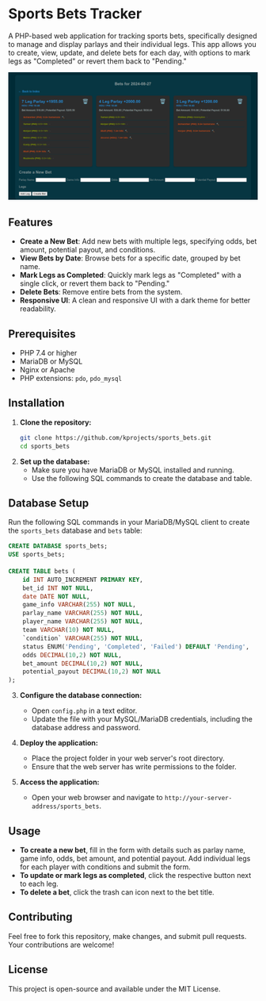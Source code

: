 # Sports Bets Tracker

A PHP-based web application for tracking sports bets, specifically designed to manage and display parlays and their individual legs. This app allows you to create, view, update, and delete bets for each day, with options to mark legs as "Completed" or revert them back to "Pending."

![Screenshot of UI](images/Screenshot%20from%202024-08-28%2002-11-59.png)

## Features

- **Create a New Bet**: Add new bets with multiple legs, specifying odds, bet amount, potential payout, and conditions.
- **View Bets by Date**: Browse bets for a specific date, grouped by bet name.
- **Mark Legs as Completed**: Quickly mark legs as "Completed" with a single click, or revert them back to "Pending."
- **Delete Bets**: Remove entire bets from the system.
- **Responsive UI**: A clean and responsive UI with a dark theme for better readability.

## Prerequisites

- PHP 7.4 or higher
- MariaDB or MySQL
- Nginx or Apache
- PHP extensions: `pdo`, `pdo_mysql`

## Installation

1. **Clone the repository:**
   ```bash
   git clone https://github.com/kprojects/sports_bets.git
   cd sports_bets
2. **Set up the database:**
   - Make sure you have MariaDB or MySQL installed and running.
   - Use the following SQL commands to create the database and table.
## Database Setup

Run the following SQL commands in your MariaDB/MySQL client to create the `sports_bets` database and `bets` table:

```sql
CREATE DATABASE sports_bets;
USE sports_bets;

CREATE TABLE bets (
    id INT AUTO_INCREMENT PRIMARY KEY,
    bet_id INT NOT NULL,
    date DATE NOT NULL,
    game_info VARCHAR(255) NOT NULL,
    parlay_name VARCHAR(255) NOT NULL,
    player_name VARCHAR(255) NOT NULL,
    team VARCHAR(10) NOT NULL,
    `condition` VARCHAR(255) NOT NULL,
    status ENUM('Pending', 'Completed', 'Failed') DEFAULT 'Pending',
    odds DECIMAL(10,2) NOT NULL,
    bet_amount DECIMAL(10,2) NOT NULL,
    potential_payout DECIMAL(10,2) NOT NULL
);
```
3. **Configure the database connection:**
   - Open `config.php` in a text editor.
   - Update the file with your MySQL/MariaDB credentials, including the database address and password.

4. **Deploy the application:**
   - Place the project folder in your web server's root directory.
   - Ensure that the web server has write permissions to the folder.
5. **Access the application:**
   - Open your web browser and navigate to `http://your-server-address/sports_bets`.

## Usage

- **To create a new bet**, fill in the form with details such as parlay name, game info, odds, bet amount, and potential payout. Add individual legs for each player with conditions and submit the form.
- **To update or mark legs as completed**, click the respective button next to each leg.
- **To delete a bet**, click the trash can icon next to the bet title.
## Contributing

Feel free to fork this repository, make changes, and submit pull requests. Your contributions are welcome!

## License

This project is open-source and available under the MIT License.
